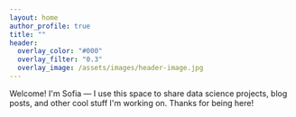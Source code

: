 ```yaml
---
layout: home
author_profile: true
title: ""
header:
  overlay_color: "#000"
  overlay_filter: "0.3"
  overlay_image: /assets/images/header-image.jpg
---
```


Welcome! I'm Sofia — I use this space to share data science projects, blog posts, and other cool stuff I'm working on. Thanks for being here!
